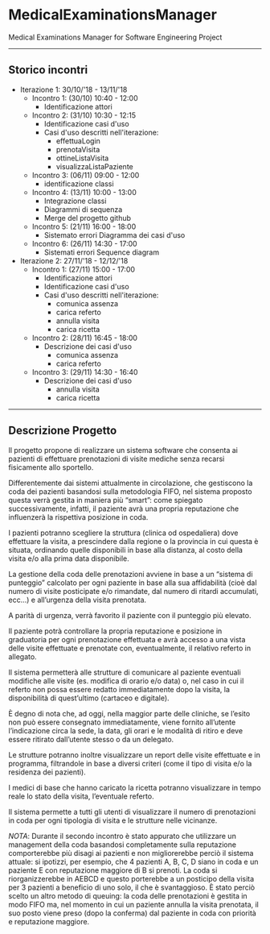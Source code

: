 # MedicalExaminationsManager
Medical Examinations Manager for Software Engineering Project

---

## Storico incontri

*   Iterazione 1: 30/10/'18 - 13/11/'18
    *   Incontro 1: (30/10) 10:40 - 12:00
        *   Identificazione attori
    *   Incontro 2: (31/10) 10:30 - 12:15
        *   Identificazione casi d'uso
        *   Casi d'uso descritti nell'iterazione:
            *   effettuaLogin
            *   prenotaVisita
            *   ottineListaVisita
            *   visualizzaListaPaziente
    *   Incontro 3: (06/11) 09:00 - 12:00
        *   identificazione classi
    *   Incontro 4: (13/11) 10:00 - 13:00
        *   Integrazione classi
        *   Diagrammi di sequenza
        *   Merge del progetto github
    *   Incontro 5: (21/11) 16:00 - 18:00
        *   Sistemato errori Diagramma dei casi d'uso
    *   Incontro 6: (26/11) 14:30 - 17:00
        *   Sistemati errori Sequence diagram
*   Iterazione 2: 27/11/'18 - 12/12/'18
    *   Incontro 1: (27/11) 15:00 - 17:00
        *   Identificazione attori
        *   Identificazione casi d'uso
        *   Casi d'uso descritti nell'iterazione:
            *   comunica assenza
            *   carica referto
            *   annulla visita
            *   carica ricetta
    *   Incontro 2: (28/11) 16:45 - 18:00
        *   Descrizione dei casi d'uso
            *   comunica assenza
            *   carica referto
    *   Incontro 3: (29/11) 14:30 - 16:40
        *   Descrizione dei casi d'uso
            *   annulla visita
            *   carica ricetta

---

## Descrizione Progetto
Il progetto propone di realizzare un sistema software che consenta ai pazienti di effettuare prenotazioni di visite mediche senza recarsi fisicamente allo sportello.


Differentemente dai sistemi attualmente in circolazione, che gestiscono la coda dei pazienti basandosi sulla metodologia FIFO, nel sistema proposto questa verrà gestita in maniera più “smart”: come spiegato successivamente, infatti, il paziente avrà una propria reputazione che influenzerà la rispettiva posizione in coda.


I pazienti potranno scegliere la struttura (clinica od ospedaliera) dove effettuare la visita, a prescindere dalla regione o la provincia in cui questa è situata, ordinando quelle disponibili in base alla distanza, al costo della visita e/o alla prima data disponibile.


La gestione della coda delle prenotazioni avviene in base a un “sistema di punteggio” calcolato per ogni paziente in base alla sua affidabilità (cioè dal numero di visite posticipate e/o rimandate, dal numero di ritardi accumulati, ecc…) e all’urgenza della visita prenotata.


A parità di urgenza, verrà favorito il paziente con il punteggio più elevato.


Il paziente potrà controllare la propria reputazione e posizione in graduatoria per ogni prenotazione effettuata e avrà accesso a una vista delle visite effettuate e prenotate con, eventualmente, il relativo referto in allegato.


Il sistema permetterà alle strutture di comunicare al paziente eventuali modifiche alle visite (es. modifica di orario e/o data) o, nel caso in cui il referto non possa essere redatto immediatamente dopo la visita, la disponibilità di quest’ultimo (cartaceo e digitale).


È degno di nota che, ad oggi, nella maggior parte delle cliniche, se l’esito non può essere consegnato immediatamente, viene fornito all’utente l’indicazione circa la sede, la data, gli orari e le modalità di ritiro e deve essere ritirato dall’utente stesso o da un delegato.


Le strutture potranno inoltre visualizzare un report delle visite effettuate e in programma, filtrandole in base a diversi criteri (come il tipo di visita e/o la residenza dei pazienti).


I medici di base che hanno caricato la ricetta potranno visualizzare in tempo reale lo stato della visita, l’eventuale referto.


Il sistema permette a tutti gli utenti di visualizzare il numero di prenotazioni in coda per ogni tipologia di visita e le strutture nelle vicinanze.

*NOTA*: Durante il secondo incontro è stato appurato che utilizzare un management della coda basandosi completamente sulla reputazione comporterebbe più disagi ai pazienti e non migliorerebbe perciò il sistema attuale: si ipotizzi, per esempio, che 4 pazienti A, B, C, D siano in coda e un paziente E con reputazione maggiore di B si prenoti. La coda si riorganizzerebbe in AEBCD e questo porterebbe a un posticipo della visita per 3 pazienti a beneficio di uno solo, il che è svantaggioso.
È stato perciò scelto un altro metodo di queuing: la coda delle prenotazioni è gestita in modo FIFO ma, nel momento in cui un paziente annulla la visita prenotata, il suo posto viene preso (dopo la conferma) dal paziente in coda con priorità e reputazione maggiore.
